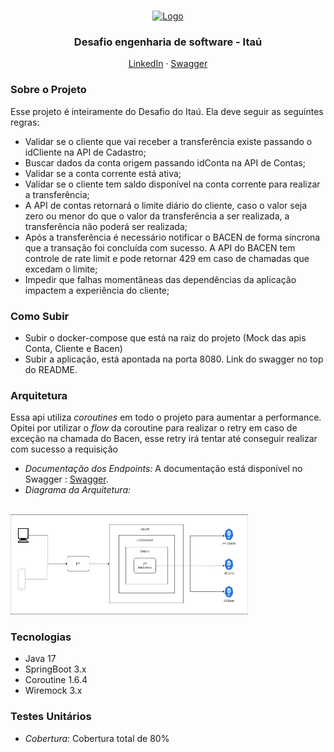 <a name="readme-top"></a>

<!-- PROJECT LOGO -->
<br />
<div align="center">
  <a href="">
    <img src="assets/itau-logo.png" alt="Logo" width="140" height="80">
  </a>

<h3 align="center"> Desafio engenharia de software - Itaú</h3>

  <p align="center">
    <a href="https://www.linkedin.com/in/luan-passos/">LinkedIn</a>
    ·
    <a href="http://localhost:8080/swagger-ui/index.html">Swagger</a>
  </p>
</div>


### Sobre o Projeto
Esse projeto é inteiramente do Desafio do Itaú. Ela deve seguir as seguintes regras: 
- Validar se o cliente que vai receber a transferência existe passando o idCliente na API
   de Cadastro;
- Buscar dados da conta origem passando idConta na API de Contas;
- Validar se a conta corrente está ativa;
- Validar se o cliente tem saldo disponível na conta corrente para realizar a transferência;
- A API de contas retornará o limite diário do cliente, caso o valor seja zero ou menor do
   que o valor da transferência a ser realizada, a transferência não poderá ser realizada;
- Após a transferência é necessário notificar o BACEN de forma síncrona que a transação
   foi concluída com sucesso. A API do BACEN tem controle de rate limit e pode retornar
   429 em caso de chamadas que excedam o limite;
- Impedir que falhas momentâneas das dependências da aplicação impactem a
   experiência do cliente;


### Como Subir
- Subir o docker-compose que está na raiz do projeto (Mock das apis Conta, Cliente e Bacen)
- Subir a aplicação, está apontada na porta 8080. Link do swagger no top do README.

### Arquitetura

Essa api utiliza *coroutines* em todo o projeto para aumentar a performance. 
Opitei por utilizar o *flow* da coroutine para realizar o retry em caso de exceção na chamada do Bacen, 
esse retry irá tentar até conseguir realizar com sucesso a requisição

- *Documentação dos Endpoints:* A documentação está disponível no Swagger : <a href="http://localhost:8080/swagger-ui/index.html">Swagger</a>.
- *Diagrama da Arquitetura:*
<br />
<a href="">
    <img src="assets/itau-challenge-diagram-v3.png" alt="Logo" width="380" height="160">
</a>

### Tecnologias

- Java 17
- SpringBoot 3.x
- Coroutine 1.6.4
- Wiremock 3.x

### Testes Unitários

- *Cobertura*: Cobertura total de 80%